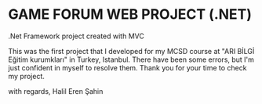 # GAME FORUM WEB PROJECT (.NET)
.Net Framework project created with MVC

This was the first project that I developed for my MCSD course at "ARI BİLGİ Eğitim kurumkları" in Turkey, Istanbul.
There have been some errors, but I'm just confident in myself to resolve them.
Thank you for your time to check my project.

with regards, Halil Eren Şahin
